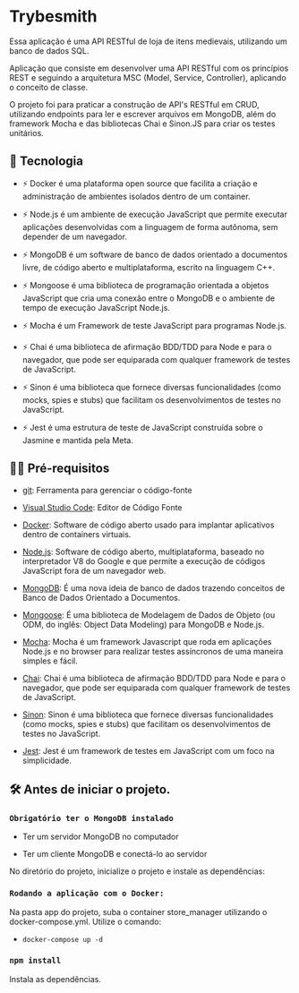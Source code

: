 # Trybesmith

Essa aplicação é uma API RESTful de loja de itens medievais, utilizando um banco de dados SQL.

Aplicação que consiste em desenvolver uma API RESTful com os princípios REST e seguindo a arquitetura MSC (Model, Service, Controller), aplicando o conceito de classe.

O projeto foi para praticar a construção de API's RESTful em CRUD, utilizando endpoints para ler e escrever arquivos em MongoDB, além do framework Mocha e das bibliotecas Chai e Sinon.JS para criar os testes unitários.

## 🚀 Tecnologia

- ⚡ Docker é uma plataforma open source que facilita a criação e administração de ambientes isolados dentro de um container.

- ⚡ Node.js é um ambiente de execução JavaScript que permite executar aplicações desenvolvidas com a linguagem de forma autônoma, sem depender de um         navegador.

- ⚡ MongoDB é um software de banco de dados orientado a documentos livre, de código aberto e multiplataforma, escrito na linguagem C++.

- ⚡ Mongoose é uma biblioteca de programação orientada a objetos JavaScript que cria uma conexão entre o MongoDB e o ambiente de tempo de execução           JavaScript Node.js.

- ⚡ Mocha é um Framework de teste JavaScript para programas Node.js.

- ⚡ Chai é uma biblioteca de afirmação BDD/TDD para Node e para o navegador, que pode ser equiparada com qualquer framework de testes de JavaScript.

- ⚡ Sinon é uma biblioteca que fornece diversas funcionalidades (como mocks, spies e stubs) que facilitam os desenvolvimentos de testes no JavaScript.

- ⚡ Jest é uma estrutura de teste de JavaScript construída sobre o Jasmine e mantida pela Meta.

## ✋🏻 Pré-requisitos

- [git](https://git-scm.com/downloads): Ferramenta para gerenciar o código-fonte

- [Visual Studio Code](https://code.visualstudio.com/): Editor de Código Fonte

- [Docker](https://www.docker.com/): Software de código aberto usado para implantar aplicativos dentro de containers virtuais.

- [Node.js](https://nodejs.org/en): Software de código aberto, multiplataforma, baseado no interpretador V8 do Google e que permite a execução de códigos   JavaScript fora de um navegador web.

- [MongoDB](https://www.mongodb.com/): É uma nova ideia de banco de dados trazendo conceitos de Banco de Dados Orientado a Documentos.

- [Mongoose](https://mongoosejs.com/): É uma biblioteca de Modelagem de Dados de Objeto (ou ODM, do inglês: Object Data Modeling) para MongoDB e Node.js.

- [Mocha](https://mochajs.org/): Mocha é um framework Javascript que roda em aplicações Node.js e no browser para realizar testes assíncronos de uma       maneira simples e fácil.

- [Chai](https://www.chaijs.com/): Chai é uma biblioteca de afirmação BDD/TDD para Node e para o navegador, que pode ser equiparada com qualquer           framework de testes de JavaScript.

- [Sinon](https://sinonjs.org/): Sinon é uma biblioteca que fornece diversas funcionalidades (como mocks, spies e stubs) que facilitam os                   desenvolvimentos de testes no JavaScript.

- [Jest](https://jestjs.io/pt-BR/): Jest é um framework de testes em JavaScript com um foco na simplicidade.

## :hammer_and_wrench: Antes de iniciar o projeto.

### `Obrigatório ter o MongoDB instalado`

- Ter um servidor MongoDB no computador

- Ter um cliente MongoDB e conectá-lo ao servidor

No diretório do projeto, inicialize o projeto e instale as dependências:

### `Rodando a aplicação com o Docker:`

Na pasta app do projeto, suba o container store_manager utilizando o docker-compose.yml. Utilize o comando:

   - `docker-compose up -d`

### `npm install`

Instala as dependências.
